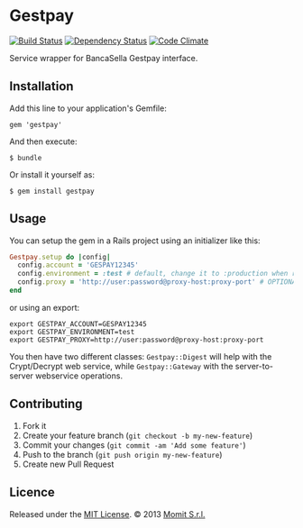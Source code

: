 # Gestpay

[![Build Status](https://travis-ci.org/momitians/gestpay.png?branch=master)](https://travis-ci.org/momitians/gestpay)
[![Dependency Status](https://gemnasium.com/momitians/gestpay.png)](https://gemnasium.com/momitians/gestpay)
[![Code Climate](https://codeclimate.com/github/momitians/gestpay.png)](https://codeclimate.com/github/momitians/gestpay)

Service wrapper for BancaSella Gestpay interface.

## Installation

Add this line to your application's Gemfile:

    gem 'gestpay'

And then execute:

    $ bundle

Or install it yourself as:

    $ gem install gestpay

## Usage

You can setup the gem in a Rails project using an initializer like this:

```ruby
Gestpay.setup do |config|
  config.account = 'GESPAY12345'
  config.environment = :test # default, change it to :production when ready
  config.proxy = 'http://user:password@proxy-host:proxy-port' # OPTIONAL
end
```

or using an export:

```shell
export GESTPAY_ACCOUNT=GESPAY12345
export GESTPAY_ENVIRONMENT=test
export GESTPAY_PROXY=http://user:password@proxy-host:proxy-port
```

You then have two different classes: `Gestpay::Digest` will help with the Crypt/Decrypt web service, while `Gestpay::Gateway` with the server-to-server webservice operations.

## Contributing

1. Fork it
2. Create your feature branch (`git checkout -b my-new-feature`)
3. Commit your changes (`git commit -am 'Add some feature'`)
4. Push to the branch (`git push origin my-new-feature`)
5. Create new Pull Request

## Licence

Released under the [MIT License](http://www.opensource.org/licenses/MIT). © 2013 [Momit S.r.l.](http://momit.it/)
